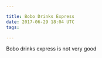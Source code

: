```yaml
---

title: Bobo Drinks Express
date: 2017-06-29 18:04 UTC
tags: 

---
```


Bobo drinks express is not very good

